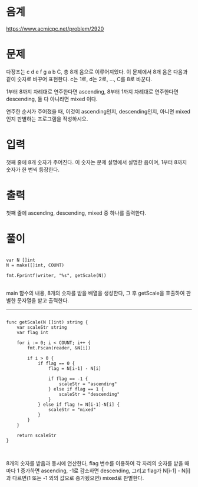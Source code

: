 음계
=============
<https://www.acmicpc.net/problem/2920>
# 문제
다장조는 c d e f g a b C, 총 8개 음으로 이루어져있다. 이 문제에서 8개 음은 다음과 같이 숫자로 바꾸어 표현한다. c는 1로, d는 2로, ..., C를 8로 바꾼다.

1부터 8까지 차례대로 연주한다면 ascending, 8부터 1까지 차례대로 연주한다면 descending, 둘 다 아니라면 mixed 이다.

연주한 순서가 주어졌을 때, 이것이 ascending인지, descending인지, 아니면 mixed인지 판별하는 프로그램을 작성하시오.
# 입력
첫째 줄에 8개 숫자가 주어진다. 이 숫자는 문제 설명에서 설명한 음이며, 1부터 8까지 숫자가 한 번씩 등장한다.
# 출력
첫째 줄에 ascending, descending, mixed 중 하나를 출력한다.
# 풀이
<pre>
<code>
var N []int
N = make([]int, COUNT)

fmt.Fprintf(writer, "%s", getScale(N))
</code>
</pre>
main 함수의 내용, 8개의 숫자를 받을 배열을 생성한다, 그 후 getScale을 호출하여 판별한 문자열을 받고 출력한다.
* * *
<pre>
<code>
func getScale(N []int) string {
	var scaleStr string
	var flag int

	for i := 0; i < COUNT; i++ {
		fmt.Fscan(reader, &N[i])

		if i > 0 {
			if flag == 0 {
				flag = N[i-1] - N[i]

				if flag == -1 {
					scaleStr = "ascending"
				} else if flag == 1 {
					scaleStr = "descending"
				}
			} else if flag != N[i-1]-N[i] {
				scaleStr = "mixed"
			}
		}
	}

	return scaleStr
}

</code>
</pre>
8개의 숫자를 받음과 동시에 연산한다, flag 변수를 이용하여 각 자리의 숫자를 받을 때 마다 1 증가하면 ascending, -1로 감소하면 descending, 그리고 flag가 N[i-1] - N[i]과 다르면(1 또는 -1 외의 값으로 증가됬으면) mixed로 판별한다.
